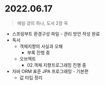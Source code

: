 # 2022.06.17
> 매일 강의 하나, 도서 2장 꼭

- 스프링부트 환경구성 파일 
        - 관리 방안 작성 완료
- 독서
	- 객체지향의 사실과 오해
		- 부록 진행 중
	- 오브젝트
		- 02.객체 지향프로그래밍 진행 중
- 자바 ORM 표준 JPA 프로그래밍 - 기본편
	- 값 타입 정리
